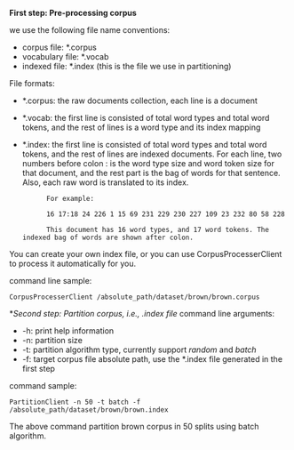 **First step: Pre-processing corpus**

we use the following file name conventions:

- corpus file: 		*.corpus
- vocabulary file:	*.vocab
- indexed file:		*.index (this is the file we use in partitioning)

File formats:

- *.corpus:	the raw documents collection, each line is a document
- *.vocab:	the first line is consisted of total word types and total word tokens, 
			and the rest of lines is a word type and its index mapping
- *.index: 	the first line is consisted of total word types and total word tokens,
			and the rest of lines are indexed documents. For each line, 
			two numbers before colon : is the word type size and word token size for that document,
			and the	rest part is the bag of words for that sentence. Also, each raw
			word is translated to its index.

			For example:   
			
			16 17:18 24 226 1 15 69 231 229 230 227 109 23 232 80 58 228
			
			This document has 16 word types, and 17 word tokens. The indexed bag of words are shown after colon.

You can create your own index file, or you can use CorpusProcesserClient to process it automatically for you.

command line sample:

	CorpusProcesserClient /absolute_path/dataset/brown/brown.corpus


**Second step: Partition corpus, i.e., *.index file**
command line arguments:

- -h:					print help information
- -n:					partition size
- -t:					partition algorithm type, currently support *random* and *batch*
- -f:					target corpus file absolute path, use the *.index file generated in the first step

command sample:

	PartitionClient -n 50 -t batch -f /absolute_path/dataset/brown/brown.index
	
The above command partition brown corpus in 50 splits using batch algorithm.
